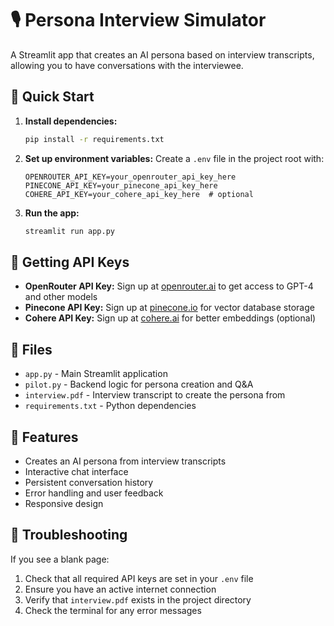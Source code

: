# 🎙️ Persona Interview Simulator

A Streamlit app that creates an AI persona based on interview transcripts, allowing you to have conversations with the interviewee.

## 🚀 Quick Start

1. **Install dependencies:**
   ```bash
   pip install -r requirements.txt
   ```

2. **Set up environment variables:**
   Create a `.env` file in the project root with:
   ```
   OPENROUTER_API_KEY=your_openrouter_api_key_here
   PINECONE_API_KEY=your_pinecone_api_key_here
   COHERE_API_KEY=your_cohere_api_key_here  # optional
   ```

3. **Run the app:**
   ```bash
   streamlit run app.py
   ```

## 🔑 Getting API Keys

- **OpenRouter API Key:** Sign up at [openrouter.ai](https://openrouter.ai) to get access to GPT-4 and other models
- **Pinecone API Key:** Sign up at [pinecone.io](https://pinecone.io) for vector database storage
- **Cohere API Key:** Sign up at [cohere.ai](https://cohere.ai) for better embeddings (optional)

## 📁 Files

- `app.py` - Main Streamlit application
- `pilot.py` - Backend logic for persona creation and Q&A
- `interview.pdf` - Interview transcript to create the persona from
- `requirements.txt` - Python dependencies

## 🎯 Features

- Creates an AI persona from interview transcripts
- Interactive chat interface
- Persistent conversation history
- Error handling and user feedback
- Responsive design

## 🐛 Troubleshooting

If you see a blank page:
1. Check that all required API keys are set in your `.env` file
2. Ensure you have an active internet connection
3. Verify that `interview.pdf` exists in the project directory
4. Check the terminal for any error messages 